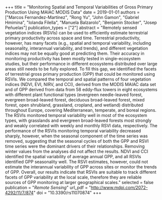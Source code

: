 +++
title = "Monitoring Spatial and Temporal Variabilities of Gross Primary Production Using MAIAC MODIS Data"
date = 2019-01-01
authors = ["Marcos Fernandez-Martínez", "Rong Yu", "John Gamon", "Gabriel Hmimina", "Iolanda Filella", "Manuela Balzarolo", "Benjamin Stocker", "Josep Peñuelas"]
publication_types = ["2"]
abstract = "Remotely sensed vegetation indices (RSVIs) can be used to efficiently estimate terrestrial primary productivity across space and time. Terrestrial productivity, however, has many facets (e.g., spatial and temporal variability, including seasonality, interannual variability, and trends), and different vegetation indices may not be equally good at predicting them. Their accuracy in monitoring productivity has been mostly tested in single-ecosystem studies, but their performance in different ecosystems distributed over large areas still needs to be fully explored. To fill this gap, we identified the facets of terrestrial gross primary production (GPP) that could be monitored using RSVIs. We compared the temporal and spatial patterns of four vegetation indices (NDVI, EVI, NIRV, and CCI), derived from the MODIS MAIAC data set and of GPP derived from data from 58 eddy-flux towers in eight ecosystems with different plant functional types (evergreen needle-leaved forest, evergreen broad-leaved forest, deciduous broad-leaved forest, mixed forest, open shrubland, grassland, cropland, and wetland) distributed throughout Europe, covering Mediterranean, temperate, and boreal regions. The RSVIs monitored temporal variability well in most of the ecosystem types, with grasslands and evergreen broad-leaved forests most strongly and weakly correlated with weekly and monthly RSVI data, respectively. The performance of the RSVIs monitoring temporal variability decreased sharply, however, when the seasonal component of the time series was removed, suggesting that the seasonal cycles of both the GPP and RSVI time series were the dominant drivers of their relationships. Removing winter values from the analyses did not affect the results. NDVI and CCI identified the spatial variability of average annual GPP, and all RSVIs identified GPP seasonality well. The RSVI estimates, however, could not estimate the interannual variability of GPP across sites or monitor the trends of GPP. Overall, our results indicate that RSVIs are suitable to track different facets of GPP variability at the local scale, therefore they are reliable sources of GPP monitoring at larger geographical scales."
selected = false
publication = "*Remote Sensing*"
url_pdf = "http://www.mdpi.com/2072-4292/11/7/874"
doi = "10.3390/rs11070874"
+++

